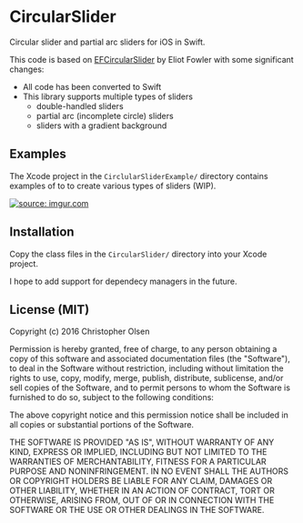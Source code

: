 # CircularSlider
Circular slider and partial arc sliders for iOS in Swift.

This code is based on [EFCircularSlider](https://github.com/eliotfowler/EFCircularSlider) by Eliot Fowler with some significant changes:
* All code has been converted to Swift
* This library supports multiple types of sliders
  * double-handled sliders
  * partial arc (incomplete circle) sliders
  * sliders with a gradient background
  
## Examples
The Xcode project in the `CirclularSliderExample/` directory contains examples of to to create various types of sliders (WIP). 

<a href="http://imgur.com/wnMInBk"><img src="http://i.imgur.com/wnMInBk.png" title="source: imgur.com" /></a>

## Installation
Copy the class files in the `CircularSlider/` directory into your Xcode project.

I hope to add support for dependecy managers in the future.
  
## License (MIT)
Copyright (c) 2016 Christopher Olsen

Permission is hereby granted, free of charge, to any person obtaining a copy of this software and associated documentation files (the "Software"), to deal in the Software without restriction, including without limitation the rights to use, copy, modify, merge, publish, distribute, sublicense, and/or sell copies of the Software, and to permit persons to whom the Software is furnished to do so, subject to the following conditions:

The above copyright notice and this permission notice shall be included in all copies or substantial portions of the Software.

THE SOFTWARE IS PROVIDED "AS IS", WITHOUT WARRANTY OF ANY KIND, EXPRESS OR IMPLIED, INCLUDING BUT NOT LIMITED TO THE WARRANTIES OF MERCHANTABILITY, FITNESS FOR A PARTICULAR PURPOSE AND NONINFRINGEMENT. IN NO EVENT SHALL THE AUTHORS OR COPYRIGHT HOLDERS BE LIABLE FOR ANY CLAIM, DAMAGES OR OTHER LIABILITY, WHETHER IN AN ACTION OF CONTRACT, TORT OR OTHERWISE, ARISING FROM, OUT OF OR IN CONNECTION WITH THE SOFTWARE OR THE USE OR OTHER DEALINGS IN THE SOFTWARE.
